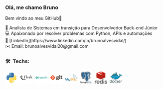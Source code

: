 ### Olá, me chamo Bruno

Bem vindo ao meu GitHub🚀 <br/>
<p>
🎯 Analista de Sistemas em transição para Desenvolvedor Back-end Júnior <br/>
💻 Apaixonado por resolver problemas com Python, APIs e automações <br/>
💼 [LinkedIn](https://www.linkedin.com/in/brunoalvesvidal/) <br/>
✉️ Email: brunoalvesvidal20@gmail.com <br/>
</p>

### 🛠 &nbsp;Techs:

<p>
<img src="https://github.com/devicons/devicon/blob/master/icons/python/python-original.svg" title="Python" alt="Python" width="40" height="40"/>&nbsp;
<img src="https://github.com/devicons/devicon/blob/master/icons/flask/flask-original-wordmark.svg" title="Flask" **alt="Flask" width="40" height="40"/>&nbsp;
<img src="https://github.com/devicons/devicon/blob/master/icons/fastapi/fastapi-original-wordmark.svg" title="FastApi" **alt="FastApi" width="40" height="40"/>&nbsp;
<img src="https://github.com/devicons/devicon/blob/master/icons/git/git-original-wordmark.svg" title="Git" **alt="Git" width="40" height="40"/>&nbsp;
<img src="https://github.com/devicons/devicon/blob/master/icons/mysql/mysql-original-wordmark.svg" title="MySQL"  alt="MySQL" width="40" height="40"/>&nbsp;
<img src="https://github.com/devicons/devicon/blob/master/icons/postgresql/postgresql-original-wordmark.svg" title="Postgresql" **alt="Postgresql" width="40" height="40"/>&nbsp;
<img src="https://github.com/devicons/devicon/blob/master/icons/redis/redis-original-wordmark.svg" title="Redis" **alt="Redis" width="40" height="40"/>&nbsp;
<img src="https://github.com/devicons/devicon/blob/master/icons/docker/docker-original-wordmark.svg" title="docker" **alt="docker" width="40" height="40"/>&nbsp;
</p>
